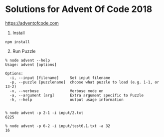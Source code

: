# Solutions for Advent Of Code 2018

https://adventofcode.com

1. Install

```
npm install
```

2. Run Puzzle

```
% node advent --help
Usage: advent [options]

Options:
  -i, --input [filename]     Set input filename
  -p, --puzzle [puzzlename]  choose what puzzle to load (e.g. 1-1, or 13-2)
  -v, --verbose              Verbose mode on
  -a, --argument [arg]       Extra argument specific to Puzzle
  -h, --help                 output usage information


% node advent -p 2-1 -i input/2.txt
6225

% node advent -p 6-2 -i input/test6.1.txt -a 32
16
```
